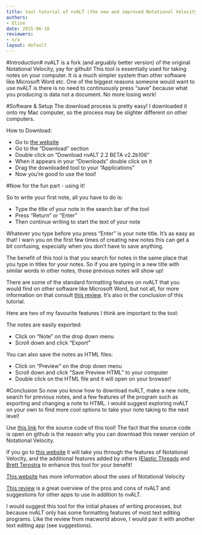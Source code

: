 ```yaml
---
title: tool tutorial of nvALT (the new and improved Notational Velocity)
authors:
- Elise
date: 2015-06-10
reviewers:
- n/a
layout: default
---
```


#Introduction#
nvALT is a fork (and arguably better version) of the original Notational Velocity, yay for github! This tool is essentially used for taking notes on your computer. It is a much simpler system than other software like Microsoft Word etc. One of the biggest reasons someone would want to use nvALT is there is no need to continuously press “save”  because what you producing is data not a document. No more losing work! 

#Software & Setup
The download process is pretty easy! I downloaded it onto my Mac computer, so the process may be slighter different on other computers. 

How to Download:
* Go to [the website](http://brettterpstra.com/projects/nvalt/) 
* Go to the “Download” section 
* Double click on “Download nvALT 2.2 BETA v2.2b106” 
* When it appears in your “Downloads” double click on it 
* Drag the downloaded tool to your “Applications” 
* Now you’re good to use the tool! 


#Now for the fun part - using it!

So to write your first note, all you have to do is:
* Type the title of your note in the search bar of the tool
* Press “Return” or “Enter”
* Then continue writing to start the text of your note

Whatever you type before you press “Enter” is your note title. It’s as easy as that! I warn you on the first few times of creating new notes this can get a bit confusing, especially when you don’t have to save anything. 

The benefit of this tool is that you search for notes in the same place that you type in titles for your notes. So if you are typing in a new title with similar words in other notes, those previous notes will show up! 

There are some of the standard formatting features on nvALT that you would find on other software like Microsoft Word, but not all, for more information on that consult [this review](http://www.macworld.com/article/2047073/nvalt-review-makes-writing-and-finding-plain-text-notes-simple.html). It’s also in the conclusion of this tutorial. 

Here are two of my favourite features I think are important to the tool:

The notes are easily exported: 
* Click on “Note” on the drop down menu 
* Scroll down and click “Export” 

You can also save the notes as HTML files: 
* Click on “Preview” on the drop down menu 
* Scroll down and click “Save Preview HTML” to your computer 
* Double click on the HTML file and it will open on your browser! 

#Conclusion
So now you know how to download nvALT, make a new note, search for previous notes, and a few features of the program such as exporting and changing a note to HTML. I would suggest exploring nvALT on your own to find more cool options to take your note taking to the next level! 

Use [this link](https://github.com/ttscoff/nv) for the source code of this tool! The fact that the source code is open on github is the reason why you can download this newer version of Notational Velocity. 

If you go to [this website](http://brettterpstra.com/projects/nvalt/) it will take you through the features of Notational Velocity, and the additional features added by others ([Elastic Threads](http://elasticthreads.tumblr.com/) and [Brett Terpstra](http://brettterpstra.com/) to enhance this tool for your benefit!

[This website](http://notational.net/) has more information about the uses of Notational Velocity 
 
[This review](http://www.macworld.com/article/2047073/nvalt-review-makes-writing-and-finding-plain-text-notes-simple.html) is a great overview of the pros and cons of nvALT and suggestions for other apps to use in addition to nvALT. 

I would suggest this tool for the initial phases of writing processes, but because nvALT only has some formatting features of most text editing programs. Like the review from macworld above, I would pair it with another text editing app (see suggestions). 



